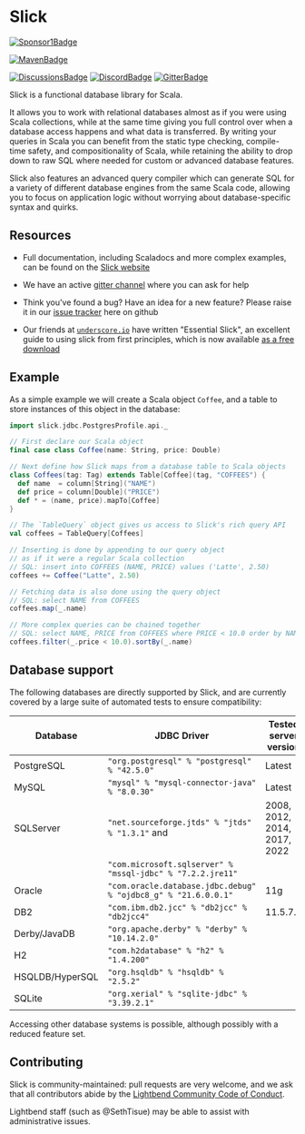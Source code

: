 # Slick

[![Sponsor1Badge]][Sponsor1Link]


[![MavenBadge]][MavenLink]

[![DiscussionsBadge]][DiscussionsLink]
[![DiscordBadge]][DiscordLink]
[![GitterBadge]][GitterLink]

[Sponsor1Badge]: https://img.shields.io/github/sponsors/nafg?label=Sponsor%20@nafg
[Sponsor1Link]: https://github.com/sponsors/nafg

[MavenBadge]: https://img.shields.io/maven-central/v/com.typesafe.slick/slick_2.13.svg
[MavenLink]: http://mvnrepository.com/artifact/com.typesafe.slick/slick_2.13

[DiscussionsBadge]: https://img.shields.io/github/discussions/slick/slick?label=GitHub+Discussions
[DiscussionsLink]: https://github.com/slick/slick/discussions
[DiscordBadge]: https://img.shields.io/badge/Discord%20-%23slick%20on%20Scala%20server-blue
[DiscordLink]: https://discord.gg/yQheBhUtAa
[GitterBadge]: https://badges.gitter.im/Join%20Chat.svg
[GitterLink]: https://gitter.im/slick/slick?utm_source=badge&utm_medium=badge&utm_campaign=pr-badge

Slick is a functional database library for Scala.

It allows you to work with relational databases almost as if you were using 
Scala collections, while at the same time giving you full control over when a 
database access happens and what data is transferred. By writing your queries 
in Scala you can benefit from the static type checking, compile-time safety, and 
compositionality of Scala, while retaining the ability to drop down to raw SQL 
where needed for custom or advanced database features.

Slick also features an advanced query compiler which can generate SQL for a variety
of different database engines from the same Scala code, allowing you to focus on
application logic without worrying about database-specific syntax and quirks.

## Resources

- Full documentation, including Scaladocs and more complex examples, can be 
found on the [Slick website](https://scala-slick.org)

- We have an active [gitter channel](https://gitter.im/slick/slick) where you
can ask for help

- Think you've found a bug? Have an idea for a new feature? Please raise it in
our [issue tracker](https://github.com/slick/slick/issues) here on github

- Our friends at [`underscore.io`](https://underscore.io/) have written "Essential 
Slick", an excellent guide to using slick from first principles, which is now 
available [as a free download](https://underscore.io/books/essential-slick/)

## Example

As a simple example we will create a Scala object `Coffee`, and a table to store 
instances of this object in the database:

```scala
import slick.jdbc.PostgresProfile.api._

// First declare our Scala object
final case class Coffee(name: String, price: Double)

// Next define how Slick maps from a database table to Scala objects
class Coffees(tag: Tag) extends Table[Coffee](tag, "COFFEES") {
  def name  = column[String]("NAME")
  def price = column[Double]("PRICE")
  def * = (name, price).mapTo[Coffee]
}

// The `TableQuery` object gives us access to Slick's rich query API
val coffees = TableQuery[Coffees]

// Inserting is done by appending to our query object
// as if it were a regular Scala collection
// SQL: insert into COFFEES (NAME, PRICE) values ('Latte', 2.50)
coffees += Coffee("Latte", 2.50)

// Fetching data is also done using the query object
// SQL: select NAME from COFFEES
coffees.map(_.name)

// More complex queries can be chained together
// SQL: select NAME, PRICE from COFFEES where PRICE < 10.0 order by NAME
coffees.filter(_.price < 10.0).sortBy(_.name)
```

## Database support

The following databases are directly supported by Slick, and are currently covered
by a large suite of automated tests to ensure compatibility:

| Database        | JDBC Driver                                                    | Tested server version        |
|-----------------|----------------------------------------------------------------|------------------------------|
| PostgreSQL      | `"org.postgresql" % "postgresql" % "42.5.0"`                   | Latest                       |
| MySQL           | `"mysql" % "mysql-connector-java" % "8.0.30"`                  | Latest                       |
| SQLServer       | `"net.sourceforge.jtds" % "jtds" % "1.3.1"` and                | 2008, 2012, 2014, 2017, 2022 |
|                 | `"com.microsoft.sqlserver" % "mssql-jdbc" % "7.2.2.jre11"`     |                              |
| Oracle          | `"com.oracle.database.jdbc.debug" % "ojdbc8_g" % "21.6.0.0.1"` | 11g                          |
| DB2             | `"com.ibm.db2.jcc" % "db2jcc" % "db2jcc4"`                     | 11.5.7.0                     |
| Derby/JavaDB    | `"org.apache.derby" % "derby" % "10.14.2.0"`                   |                              |
| H2              | `"com.h2database" % "h2" % "1.4.200"`                          |                              |
| HSQLDB/HyperSQL | `"org.hsqldb" % "hsqldb" % "2.5.2"`                            |                              |
| SQLite          | `"org.xerial" % "sqlite-jdbc" % "3.39.2.1"`                    |                              |

Accessing other database systems is possible, although possibly with a reduced feature 
set.

## Contributing

Slick is community-maintained: pull requests are very welcome, and we
ask that all contributors abide by the [Lightbend Community Code of Conduct](https://www.lightbend.com/conduct).

Lightbend staff (such as @SethTisue) may be able to assist with
administrative issues.
